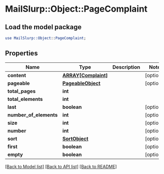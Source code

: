 # MailSlurp::Object::PageComplaint

## Load the model package
```perl
use MailSlurp::Object::PageComplaint;
```

## Properties
Name | Type | Description | Notes
------------ | ------------- | ------------- | -------------
**content** | [**ARRAY[Complaint]**](Complaint) |  | [optional] 
**pageable** | [**PageableObject**](PageableObject) |  | [optional] 
**total_pages** | **int** |  | 
**total_elements** | **int** |  | 
**last** | **boolean** |  | [optional] 
**number_of_elements** | **int** |  | [optional] 
**size** | **int** |  | [optional] 
**number** | **int** |  | [optional] 
**sort** | [**SortObject**](SortObject) |  | [optional] 
**first** | **boolean** |  | [optional] 
**empty** | **boolean** |  | [optional] 

[[Back to Model list]](../README#documentation-for-models) [[Back to API list]](../README#documentation-for-api-endpoints) [[Back to README]](../README)


